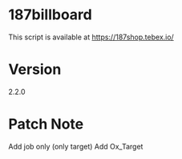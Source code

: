 # 187billboard

This script is available at https://187shop.tebex.io/

# Version

2.2.0

# Patch Note

Add job only (only target)
Add Ox_Target
